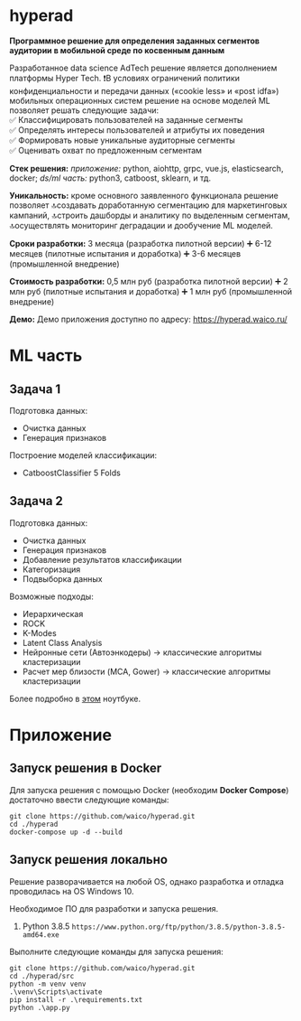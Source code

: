 # hyperad
**Программное решение для определения заданных сегментов аудитории в мобильной среде по косвенным данным**

Разработанное data science AdTech решение является дополнением платформы Hyper Tech. ❗️В условиях ограничений политики конфиденциальности и передачи данных («cookie less» и «post idfa») мобильных операционных систем решение на основе моделей ML позволяет решать следующие задачи:  
✅ Классифицировать пользователей на заданные сегменты  
✅ Определять интересы пользователей и атрибуты их поведения  
✅ Формировать новые уникальные аудиторные сегменты  
✅ Оценивать охват по предложенным сегментам

**Стек решения:** *приложение:* python, aiohttp, grpc, vue.js, elasticsearch, docker; *ds/ml часть:* python3, catboost, sklearn, и тд.

**Уникальность:** кроме основного заявленного функционала решение позволяет 🔝создавать доработанную сегментацию для маркетинговых кампаний, 🔝строить дашборды и аналитику по выделенным сегментам, 🔝осуществлять мониторинг деградации и дообучение ML моделей. 

**Сроки разработки:** 3 месяца (разработка пилотной версии) ➕ 6-12 месяцев (пилотные испытания и доработка) ➕ 3-6 месяцев (промышленной внедрение)

**Стоимость разработки:** 0,5 млн руб (разработка пилотной версии) ➕ 2 млн руб (пилотные испытания и доработка) ➕ 1 млн руб (промышленной внедрение)

**Демо:** Демо приложения доступно по адресу: https://hyperad.waico.ru/

# ML часть
## Задача 1
Подготовка данных:
- Очистка данных
- Генерация признаков

Построение моделей классификации:
- CatboostClassifier 5 Folds

## Задача 2
Подготовка данных:
- Очистка данных
- Генерация признаков
- Добавление результатов классификации
- Категоризация
- Подвыборка данных

Возможные подходы:
- Иерархическая
- ROCK
- K-Modes
- Latent Class Analysis
- Нейронные сети (Автоэнкодеры) -> классические алгоритмы кластеризации
- Расчет мер близости (MCA, Gower) -> классические алгоритмы кластеризации

Более подробно в [этом](https://github.com/waico/hyperad/blob/datascience/notebooks/code/Clustering%20research.ipynb) ноутбуке.

# Приложение
## Запуск решения в Docker
Для запуска решения с помощью Docker (необходим **Docker Compose**) достаточно ввести следующие команды:

```
git clone https://github.com/waico/hyperad.git
cd ./hyperad
docker-compose up -d --build
```

## Запуск решения локально

Решение разворачивается на любой OS, однако разработка и отладка проводилась на OS Windows 10.

Необходимое ПО для разработки и запуска решения.
1) Python 3.8.5 `https://www.python.org/ftp/python/3.8.5/python-3.8.5-amd64.exe`

Выполните следующие команды для запуска решения:

```
git clone https://github.com/waico/hyperad.git
cd ./hyperad/src
python -m venv venv
.\venv\Scripts\activate
pip install -r .\requirements.txt
python .\app.py
```